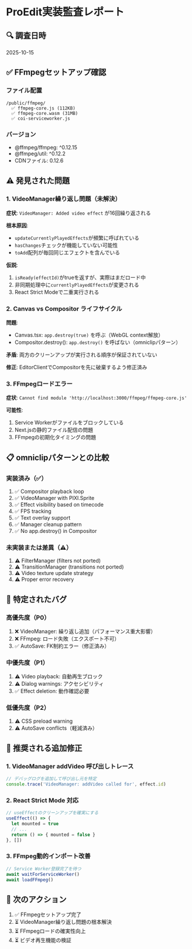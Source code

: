 # ProEdit実装監査レポート

## 🔍 調査日時
2025-10-15

## ✅ FFmpegセットアップ確認

### ファイル配置
```
/public/ffmpeg/
  ✅ ffmpeg-core.js (112KB)
  ✅ ffmpeg-core.wasm (31MB)
  ✅ coi-serviceworker.js
```

### バージョン
- @ffmpeg/ffmpeg: ^0.12.15
- @ffmpeg/util: ^0.12.2  
- CDNファイル: 0.12.6

## ⚠️ 発見された問題

### 1. VideoManager繰り返し問題（未解決）
**症状**: `VideoManager: Added video effect` が16回繰り返される

**根本原因**:
- `updateCurrentlyPlayedEffects`が頻繁に呼ばれている
- `hasChanges`チェックが機能していない可能性
- `toAdd`配列が毎回同じエフェクトを含んでいる

**仮説**:
1. `isReady(effectId)`がtrueを返すが、実際はまだロード中
2. 非同期処理中に`currentlyPlayedEffects`が変更される
3. React Strict Modeで二重実行される

### 2. Canvas vs Compositor ライフサイクル
**問題**: 
- Canvas.tsx: `app.destroy(true)` を呼ぶ（WebGL context解放）
- Compositor.destroy(): `app.destroy()` を呼ばない（omniclipパターン）

**矛盾**: 
両方のクリーンアップが実行される順序が保証されていない

**修正**: EditorClientでCompositorを先に破棄するよう修正済み

### 3. FFmpegロードエラー
**症状**: `Cannot find module 'http://localhost:3000/ffmpeg/ffmpeg-core.js'`

**可能性**:
1. Service Workerがファイルをブロックしている
2. Next.jsの静的ファイル配信の問題
3. FFmpegの初期化タイミングの問題

## 📋 omniclipパターンとの比較

### 実装済み（✅）
1. ✅ Compositor playback loop
2. ✅ VideoManager with PIXI.Sprite
3. ✅ Effect visibility based on timecode
4. ✅ FPS tracking
5. ✅ Text overlay support
6. ✅ Manager cleanup pattern
7. ✅ No app.destroy() in Compositor

### 未実装または差異（⚠️）
1. ⚠️ FilterManager (filters not ported)
2. ⚠️ TransitionManager (transitions not ported)
3. ⚠️ Video texture update strategy
4. ⚠️ Proper error recovery

## 🐛 特定されたバグ

### 高優先度（P0）
1. ❌ VideoManager: 繰り返し追加（パフォーマンス重大影響）
2. ❌ FFmpeg: ロード失敗（エクスポート不可）
3. ✅ AutoSave: FK制約エラー（修正済み）

### 中優先度（P1）
1. ⚠️ Video playback: 自動再生ブロック
2. ⚠️ Dialog warnings: アクセシビリティ
3. ✅ Effect deletion: 動作確認必要

### 低優先度（P2）
1. ⚠️ CSS preload warning
2. ⚠️ AutoSave conflicts（軽減済み）

## 📝 推奨される追加修正

### 1. VideoManager addVideo 呼び出しトレース
```typescript
// デバッグログを追加して呼び出し元を特定
console.trace('VideoManager: addVideo called for', effect.id)
```

### 2. React Strict Mode 対応
```typescript
// useEffectのクリーンアップを確実にする
useEffect(() => {
  let mounted = true
  // ...
  return () => { mounted = false }
}, [])
```

### 3. FFmpeg動的インポート改善
```typescript
// Service Worker登録完了を待つ
await waitForServiceWorker()
await loadFFmpeg()
```

## 🎯 次のアクション

1. ✅ FFmpegセットアップ完了
2. ⏳ VideoManager繰り返し問題の根本解決
3. ⏳ FFmpegロードの確実性向上
4. ⏳ ビデオ再生機能の検証

